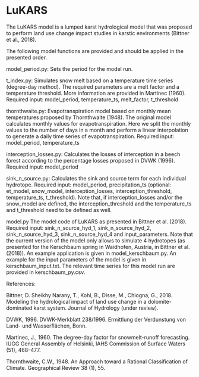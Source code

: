 # LuKARS
The LuKARS model is a lumped karst hydrological model that was proposed to perform land use change impact 
studies in karstic environments (Bittner et al., 2018).

The following model functions are provided and should be applied in the presented order.

model_period.py:
Sets the period for the model run.

t_index.py:
Simulates snow melt based on a temperature time series (degree-day method). The required parameters are a melt 
factor and a temperature threshold. More information are provided in Martinec (1960).
Required input: model_period, temperature_ts, melt_factor, t_threshold

thornthwaite.py:
Evapotranspiration model based on monthly mean temperatures proposed by Thornthwaite (1948). The original model 
calculates monthly values for evapotranspiration. Here we split the monthly values to the number of days in a 
month and perform a linear interpolation to generate a daily time series of evapotranspiration.
Required input: model_period, temperature_ts

interception_losses.py:
Calculates the losses of interception in a beech forest according to the percentage losses proposed in DVWK (1996).
Required input: model_period

sink_n_source.py:
Calculates the sink and source term for each individual hydrotope. 
Required input: model_period, precipitation_ts (optional: et_model, snow_model, interception_losses, interception_threshold,
temperature_ts, t_threshold). Note that, if interception_losses and/or the snow_model are defined, the interception_threshold 
and the temperature_ts and t_threshold need to be defined as well.

model.py
The model code of LuKARS as presented in Bittner et al. (2018).
Required input: sink_n_source_hyd_1, sink_n_source_hyd_2, sink_n_source_hyd_3, sink_n_source_hyd_4 and input_parameters.
Note that the current version of the model only allows to simulate 4 hydrotopes (as presented for the Kerschbaum spring in Waidhofen,
Austria, in Bittner et al. (2018)). An example application is given in model_kerschbaum.py. An example for the input parameters of
the model is given in kerschbaum_input.txt. The relevant time series for this model run are provided in kerschbaum_py.csv.


References:

Bittner, D. Sheikhy Narany, T., Kohl, B., Disse, M., Chiogna, G., 2018. Modeling the hydrological impact of land 
use change in a dolomite-dominated karst system. Journal of Hydrology (under review).

DVWK, 1996. DVWK-Merkblatt 238/1996. Ermittlung der Verdunstung von Land- und Wasserflächen, Bonn.

Martinec, J., 1960. The degree-day factor for snowmelt-runoff forecasting. IUGG General Assembly of Helsinki, 
IAHS Commission of Surface Waters (51), 468–477.

Thornthwaite, C.W., 1948. An Approach toward a Rational Classification of Climate. Geographical Review 38 (1), 55.
